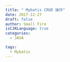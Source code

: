 ```yaml
---
title: " Mybatis CRUD 操作"
date: 2017-12-27
draft: false
author: Small Fire
isCJKLanguage: true
categories: 
  - JAVA

tags: 
  - Mybatis
---
```


